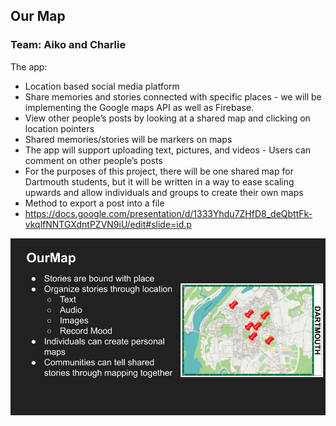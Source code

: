 ## Our Map

### Team: Aiko and Charlie

The app:
- Location based social media platform
- Share memories and stories connected with specific places - we will be implementing the Google maps API as well as Firebase.
- View other people’s posts by looking at a shared map and clicking on location pointers
- Shared memories/stories will be markers on maps
- The app will support uploading text, pictures, and videos
- Users can comment on other people’s posts
- For the purposes of this project, there will be one shared map for Dartmouth students, but it will be written in a way to ease scaling upwards and allow individuals and groups to create their own maps
- Method to export a post into a file
- https://docs.google.com/presentation/d/1333Yhdu7ZHfD8_deQbttFk-vkqlfNNTGXdntPZVN9iU/edit#slide=id.p
<img src="Nee Pitch Slide.jpg" alt="img"/>
